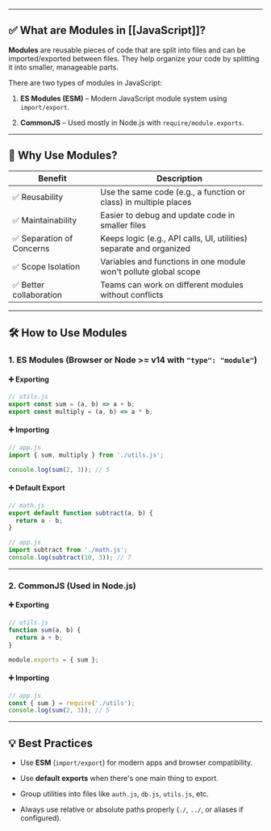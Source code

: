 
---

## ✅ What are Modules in [[JavaScript]]?

**Modules** are reusable pieces of code that are split into files and can be imported/exported between files. They help organize your code by splitting it into smaller, manageable parts.

There are two types of modules in JavaScript:

1. **ES Modules (ESM)** – Modern JavaScript module system using `import/export`.
    
2. **CommonJS** – Used mostly in Node.js with `require/module.exports`.
    

---

## 🧠 Why Use Modules?

|Benefit|Description|
|---|---|
|✅ Reusability|Use the same code (e.g., a function or class) in multiple places|
|✅ Maintainability|Easier to debug and update code in smaller files|
|✅ Separation of Concerns|Keeps logic (e.g., API calls, UI, utilities) separate and organized|
|✅ Scope Isolation|Variables and functions in one module won't pollute global scope|
|✅ Better collaboration|Teams can work on different modules without conflicts|

---

## 🛠️ How to Use Modules

### 1. **ES Modules (Browser or Node >= v14 with `"type": "module"`)**

#### ➕ Exporting

```js
// utils.js
export const sum = (a, b) => a + b;
export const multiply = (a, b) => a * b;
```

#### ➕ Importing

```js
// app.js
import { sum, multiply } from './utils.js';

console.log(sum(2, 3)); // 5
```

#### ➕ Default Export

```js
// math.js
export default function subtract(a, b) {
  return a - b;
}
```

```js
// app.js
import subtract from './math.js';
console.log(subtract(10, 3)); // 7
```

---

### 2. **CommonJS (Used in Node.js)**

#### ➕ Exporting

```js
// utils.js
function sum(a, b) {
  return a + b;
}

module.exports = { sum };
```

#### ➕ Importing

```js
// app.js
const { sum } = require('./utils');
console.log(sum(2, 3)); // 5
```

---

## 💡 Best Practices

- Use **ESM** (`import/export`) for modern apps and browser compatibility.
    
- Use **default exports** when there's one main thing to export.
    
- Group utilities into files like `auth.js`, `db.js`, `utils.js`, etc.
    
- Always use relative or absolute paths properly (`./`, `../`, or aliases if configured).
    
